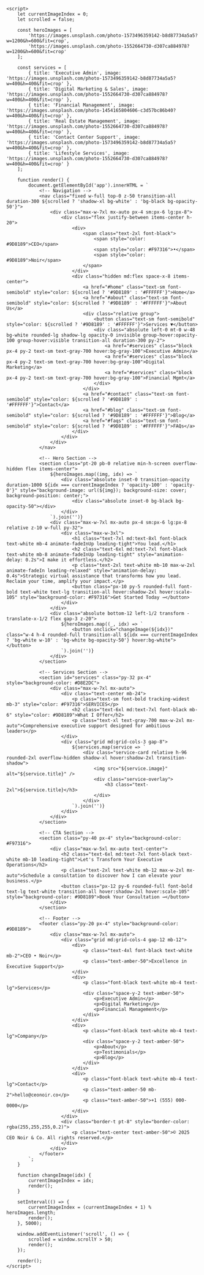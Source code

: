 
<html lang="en">
<head>
    <meta charset="UTF-8">
    <meta name="viewport" content="width=device-width, initial-scale=1.0">
    <title>CEO Noir & Co. - Executive Virtual Assistant</title>
    <script src="https://cdn.tailwindcss.com"></script>
    <style>
        @keyframes fadeInUp {
            from { opacity: 0; transform: translateY(30px); }
            to { opacity: 1; transform: translateY(0); }
        }
        @keyframes fadeIn {
            from { opacity: 0; }
            to { opacity: 1; }
        }
        .animate-fadeInUp { animation: fadeInUp 0.8s ease-out forwards; opacity: 0; }
        .animate-fadeIn { animation: fadeIn 1s ease-out forwards; }
        .service-card { position: relative; overflow: hidden; }
        .service-card img { transition: transform 0.5s ease-out; width: 100%; height: 100%; object-fit: cover; }
        .service-card:hover img { transform: scale(1.1); }
        .service-overlay {
            position: absolute;
            inset: 0;
            background: rgba(0, 0, 0, 0.7);
            display: flex;
            align-items: flex-end;
            padding: 24px;
            transition: all 0.5s cubic-bezier(0.4, 0, 0.2, 1);
            transform: translateY(100%);
        }
        .service-card:hover .service-overlay { transform: translateY(0); }
        .service-overlay h3 { color: white; font-size: 1.5rem; font-weight: bold; }
    </style>
</head>
<body class="bg-white">
    <div id="app"></div>

    <script>
        let currentImageIndex = 0;
        let scrolled = false;

        const heroImages = [
            'https://images.unsplash.com/photo-1573496359142-b8d87734a5a5?w=1200&h=600&fit=crop',
            'https://images.unsplash.com/photo-1552664730-d307ca884978?w=1200&h=600&fit=crop'
        ];

        const services = [
            { title: 'Executive Admin', image: 'https://images.unsplash.com/photo-1573496359142-b8d87734a5a5?w=400&h=400&fit=crop' },
            { title: 'Digital Marketing & Sales', image: 'https://images.unsplash.com/photo-1552664730-d307ca884978?w=400&h=400&fit=crop' },
            { title: 'Financial Management', image: 'https://images.unsplash.com/photo-1454165804606-c3d57bc86b40?w=400&h=400&fit=crop' },
            { title: 'Real Estate Management', image: 'https://images.unsplash.com/photo-1552664730-d307ca884978?w=400&h=400&fit=crop' },
            { title: 'Contact Center Support', image: 'https://images.unsplash.com/photo-1573496359142-b8d87734a5a5?w=400&h=400&fit=crop' },
            { title: 'Lifestyle Services', image: 'https://images.unsplash.com/photo-1552664730-d307ca884978?w=400&h=400&fit=crop' }
        ];

        function render() {
            document.getElementById('app').innerHTML = `
                <!-- Navigation -->
                <nav class="fixed w-full top-0 z-50 transition-all duration-300 ${scrolled ? 'shadow-xl bg-white' : 'bg-black bg-opacity-50'}">
                    <div class="max-w-7xl mx-auto px-4 sm:px-6 lg:px-8">
                        <div class="flex justify-between items-center h-20">
                            <div>
                                <span class="text-2xl font-black">
                                    <span style="color: #9D8189">CEO</span>
                                    <span style="color: #F97316">•</span>
                                    <span style="color: #9D8189">Noir</span>
                                </span>
                            </div>
                            <div class="hidden md:flex space-x-8 items-center">
                                <a href="#home" class="text-sm font-semibold" style="color: ${scrolled ? '#9D8189' : '#FFFFFF'}">Home</a>
                                <a href="#about" class="text-sm font-semibold" style="color: ${scrolled ? '#9D8189' : '#FFFFFF'}">About Us</a>
                                <div class="relative group">
                                    <button class="text-sm font-semibold" style="color: ${scrolled ? '#9D8189' : '#FFFFFF'}">Services ▼</button>
                                    <div class="absolute left-0 mt-0 w-48 bg-white rounded-lg shadow-lg opacity-0 invisible group-hover:opacity-100 group-hover:visible transition-all duration-300 py-2">
                                        <a href="#services" class="block px-4 py-2 text-sm text-gray-700 hover:bg-gray-100">Executive Admin</a>
                                        <a href="#services" class="block px-4 py-2 text-sm text-gray-700 hover:bg-gray-100">Digital Marketing</a>
                                        <a href="#services" class="block px-4 py-2 text-sm text-gray-700 hover:bg-gray-100">Financial Mgmt</a>
                                    </div>
                                </div>
                                <a href="#contact" class="text-sm font-semibold" style="color: ${scrolled ? '#9D8189' : '#FFFFFF'}">Contact</a>
                                <a href="#blog" class="text-sm font-semibold" style="color: ${scrolled ? '#9D8189' : '#FFFFFF'}">Blog</a>
                                <a href="#faqs" class="text-sm font-semibold" style="color: ${scrolled ? '#9D8189' : '#FFFFFF'}">FAQs</a>
                            </div>
                        </div>
                    </div>
                </nav>

                <!-- Hero Section -->
                <section class="pt-20 pb-0 relative min-h-screen overflow-hidden flex items-center">
                    ${heroImages.map((img, idx) => `
                        <div class="absolute inset-0 transition-opacity duration-1000 ${idx === currentImageIndex ? 'opacity-100' : 'opacity-0'}" style="background-image: url(${img}); background-size: cover; background-position: center;">
                            <div class="absolute inset-0 bg-black bg-opacity-50"></div>
                        </div>
                    `).join('')}
                    <div class="max-w-7xl mx-auto px-4 sm:px-6 lg:px-8 relative z-10 w-full py-32">
                        <div class="max-w-3xl">
                            <h1 class="text-7xl md:text-8xl font-black text-white mb-4 animate-fadeInUp leading-tight">You lead.</h1>
                            <h2 class="text-6xl md:text-7xl font-black text-white mb-8 animate-fadeInUp leading-tight" style="animation-delay: 0.2s">I make it effortless.</h2>
                            <p class="text-2xl text-white mb-10 max-w-2xl animate-fadeIn leading-relaxed" style="animation-delay: 0.4s">Strategic virtual assistance that transforms how you lead. Reclaim your time, amplify your impact.</p>
                            <button class="px-10 py-5 rounded-full font-bold text-white text-lg transition-all hover:shadow-2xl hover:scale-105" style="background-color: #F97316">Get Started Today →</button>
                        </div>
                    </div>
                    <div class="absolute bottom-12 left-1/2 transform -translate-x-1/2 flex gap-3 z-20">
                        ${heroImages.map((_, idx) => `
                            <button onclick="changeImage(${idx})" class="w-4 h-4 rounded-full transition-all ${idx === currentImageIndex ? 'bg-white w-10' : 'bg-white bg-opacity-50'} hover:bg-white"></button>
                        `).join('')}
                    </div>
                </section>

                <!-- Services Section -->
                <section id="services" class="py-32 px-4" style="background-color: #D8E2DC">
                    <div class="max-w-7xl mx-auto">
                        <div class="text-center mb-24">
                            <p class="text-sm font-bold tracking-widest mb-3" style="color: #F97316">SERVICES</p>
                            <h2 class="text-6xl md:text-7xl font-black mb-6" style="color: #9D8189">What I Offer</h2>
                            <p class="text-xl text-gray-700 max-w-2xl mx-auto">Comprehensive executive support designed for ambitious leaders</p>
                        </div>
                        <div class="grid md:grid-cols-3 gap-8">
                            ${services.map(service => `
                                <div class="service-card relative h-96 rounded-2xl overflow-hidden shadow-xl hover:shadow-2xl transition-shadow">
                                    <img src="${service.image}" alt="${service.title}" />
                                    <div class="service-overlay">
                                        <h3 class="text-2xl">${service.title}</h3>
                                    </div>
                                </div>
                            `).join('')}
                        </div>
                    </div>
                </section>

                <!-- CTA Section -->
                <section class="py-40 px-4" style="background-color: #F97316">
                    <div class="max-w-5xl mx-auto text-center">
                        <h2 class="text-6xl md:text-7xl font-black text-white mb-10 leading-tight">Let's Transform Your Executive Operations</h2>
                        <p class="text-2xl text-white mb-12 max-w-2xl mx-auto">Schedule a consultation to discover how I can elevate your business.</p>
                        <button class="px-12 py-6 rounded-full font-bold text-lg text-white transition-all hover:shadow-2xl hover:scale-105" style="background-color: #9D8189">Book Your Consultation →</button>
                    </div>
                </section>

                <!-- Footer -->
                <footer class="py-20 px-4" style="background-color: #9D8189">
                    <div class="max-w-7xl mx-auto">
                        <div class="grid md:grid-cols-4 gap-12 mb-12">
                            <div>
                                <p class="text-4xl font-black text-white mb-2">CEO • Noir</p>
                                <p class="text-amber-50">Excellence in Executive Support</p>
                            </div>
                            <div>
                                <p class="font-black text-white mb-4 text-lg">Services</p>
                                <div class="space-y-2 text-amber-50">
                                    <p>Executive Admin</p>
                                    <p>Digital Marketing</p>
                                    <p>Financial Management</p>
                                </div>
                            </div>
                            <div>
                                <p class="font-black text-white mb-4 text-lg">Company</p>
                                <div class="space-y-2 text-amber-50">
                                    <p>About</p>
                                    <p>Testimonials</p>
                                    <p>Blog</p>
                                </div>
                            </div>
                            <div>
                                <p class="font-black text-white mb-4 text-lg">Contact</p>
                                <p class="text-amber-50 mb-2">hello@ceonoir.co</p>
                                <p class="text-amber-50">+1 (555) 000-0000</p>
                            </div>
                        </div>
                        <div class="border-t pt-8" style="border-color: rgba(255,255,255,0.2)">
                            <p class="text-center text-amber-50">© 2025 CEO Noir & Co. All rights reserved.</p>
                        </div>
                    </div>
                </footer>
            `;
        }

        function changeImage(idx) {
            currentImageIndex = idx;
            render();
        }

        setInterval(() => {
            currentImageIndex = (currentImageIndex + 1) % heroImages.length;
            render();
        }, 5000);

        window.addEventListener('scroll', () => {
            scrolled = window.scrollY > 50;
            render();
        });

        render();
    </script>
</body>
</html>
